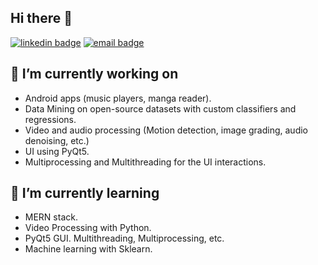 
## Hi there 👋
[![linkedin badge](https://img.shields.io/badge/Atul_Patare-30302f?style=flat&logo=linkedin)](https://www.linkedin.com/in/atul-patare-a768a3165/)
[![email badge](https://img.shields.io/badge/@atul_patare-30302f?style=flat&logo=gmail)](mailto:atulpatare99@gmail.com)

## 🔭 I’m currently working on 
  * Android apps (music players, manga reader).
  * Data Mining on open-source datasets with custom classifiers and regressions.
  * Video and audio processing (Motion detection, image grading, audio denoising, etc.)
  * UI using PyQt5.
  * Multiprocessing and Multithreading for the UI interactions.

## 🌱 I’m currently learning
  * MERN stack.
  * Video Processing with Python.
  * PyQt5 GUI. Multithreading, Multiprocessing, etc.
  * Machine learning with Sklearn.
